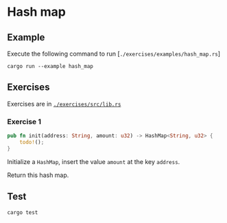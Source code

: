 # Hash map

## Example

Execute the following command to run [`./exercises/examples/hash_map.rs`]

```shell
cargo run --example hash_map
```

## Exercises

Exercises are in [`./exercises/src/lib.rs`](./exercises/src/lib.rs)

### Exercise 1

```rust
pub fn init(address: String, amount: u32) -> HashMap<String, u32> {
    todo!();
}
```

Initialize a `HashMap`, insert the value `amount` at the key `address`.

Return this hash map.

## Test

```shell
cargo test
```
